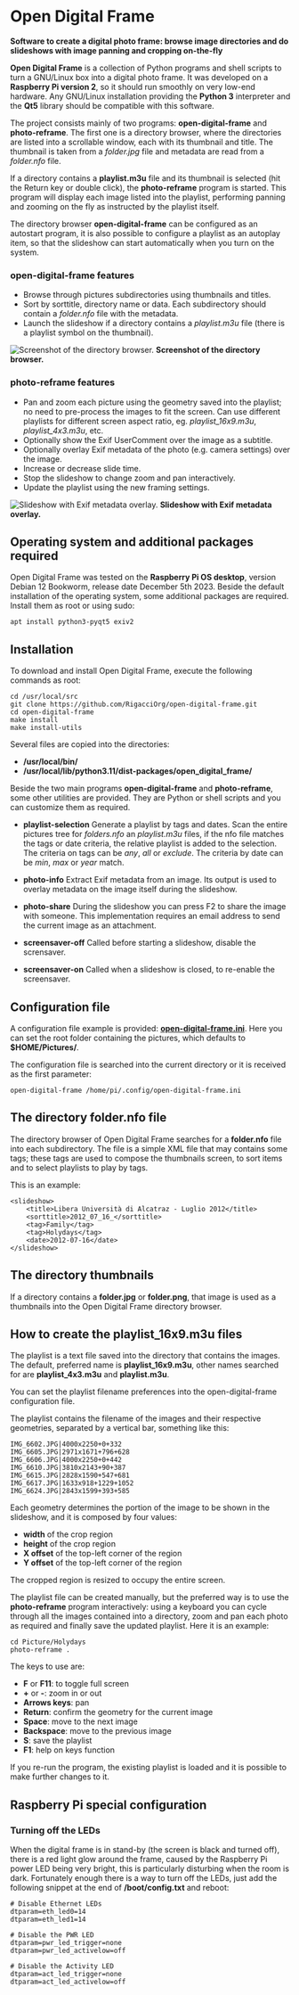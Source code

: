 # Open Digital Frame

**Software to create a digital photo frame: browse image directories and do slideshows with image panning and cropping on-the-fly**

**Open Digital Frame** is a collection of Python programs and 
shell scripts to turn a GNU/Linux box into a digital photo 
frame. It was developed on a **Raspberry Pi version 2**, so it 
should run smoothly on very low-end hardware. Any GNU/Linux 
installation providing the **Python 3** interpreter and the 
**Qt5** library should be compatible with this software.

The project consists mainly of two programs: 
**open-digital-frame** and **photo-reframe**. The first one is a 
directory browser, where the directories are listed into a 
scrollable window, each with its thumbnail and title. The 
thumbnail is taken from a _folder.jpg_ file and metadata are 
read from a _folder.nfo_ file.

If a directory contains a **playlist.m3u** file and its 
thumbnail is selected (hit the Return key or double click), the 
**photo-reframe** program is started. This program will display 
each image listed into the playlist, performing panning and 
zooming on the fly as instructed by the playlist itself.

The directory browser **open-digital-frame** can be configured 
as an autostart program, it is also possible to configure a 
playlist as an autoplay item, so that the slideshow can start 
automatically when you turn on the system.

### open-digital-frame features

* Browse through pictures subdirectories using thumbnails and 
titles.
* Sort by sorttitle, directory name or data. Each subdirectory 
should contain a _folder.nfo_ file with the metadata.
* Launch the slideshow if a directory contains a _playlist.m3u_ 
file (there is a playlist symbol on the thumbnail).

![Screenshot of the directory browser.](/screenshots/odf-browser.png)
**Screenshot of the directory browser.**

### photo-reframe features

* Pan and zoom each picture using the geometry saved into the 
playlist; no need to pre-process the images to fit the screen. 
Can use different playlists for different screen aspect ratio, 
eg. *playlist_16x9.m3u*, *playlist_4x3.m3u*, etc.
* Optionally show the Exif UserComment over the image as a 
subtitle.
* Optionally overlay Exif metadata of the photo (e.g. camera 
settings) over the image.
* Increase or decrease slide time.
* Stop the slideshow to change zoom and pan interactively.
* Update the playlist using the new framing settings.

![Slideshow with Exif metadata overlay.](/screenshots/photo-reframe-exif-metadata.png)
**Slideshow with Exif metadata overlay.**

## Operating system and additional packages required

Open Digital Frame was tested on the **Raspberry Pi OS 
desktop**, version Debian 12 Bookworm, release date December 5th 
2023. Beside the default installation of the operating system, 
some additional packages are required. Install them as root or 
using sudo:

```
apt install python3-pyqt5 exiv2
```

## Installation

To download and install Open Digital Frame, execute the 
following commands as root:

```
cd /usr/local/src
git clone https://github.com/RigacciOrg/open-digital-frame.git
cd open-digital-frame
make install
make install-utils
```

Several files are copied into the directories:

* **/usr/local/bin/**
* **/usr/local/lib/python3.11/dist-packages/open_digital_frame/**

Beside the two main programs **open-digital-frame** and 
**photo-reframe**, some other utilities are provided. They are 
Python or shell scripts and you can customize them as required.

* **playlist-selection** Generate a playlist by tags and dates. 
Scan the entire pictures tree for _folders.nfo_ an 
_playlist.m3u_ files, if the nfo file matches the tags or date 
criteria, the relative playlist is added to the selection. The 
criteria on tags can be _any_, _all_ or _exclude_. The criteria 
by date can be _min_, _max_ or _year_ match.

* **photo-info** Extract Exif metadata from an image. Its output 
is used to overlay metadata on the image itself during the 
slideshow.
* **photo-share** During the slideshow you can press F2 to share 
the image with someone. This implementation requires an email 
address to send the current image as an attachment.
* **screensaver-off** Called before starting a slideshow, 
disable the scrensaver.
* **screensaver-on** Called when a slideshow is closed, to 
re-enable the screensaver.

## Configuration file

A configuration file example is provided: 
**[open-digital-frame.ini](/etc/open-digital-frame.ini)**. Here 
you can set the root folder containing the pictures, which 
defaults to **$HOME/Pictures/**.

The configuration file is searched into the current directory or 
it is received as the first parameter:

```
open-digital-frame /home/pi/.config/open-digital-frame.ini
```

## The directory folder.nfo file

The directory browser of Open Digital Frame searches for a 
**folder.nfo** file into each subdirectory. The file is a simple 
XML file that may contains some tags; these tags are used to 
compose the thumbnails screen, to sort items and to select 
playlists to play by tags.

This is an example:

```
<slideshow>
    <title>Libera Università di Alcatraz - Luglio 2012</title>
    <sorttitle>2012_07_16_</sorttitle>
    <tag>Family</tag>
    <tag>Holydays</tag>
    <date>2012-07-16</date>
</slideshow>
```

## The directory thumbnails

If a directory contains a **folder.jpg** or **folder.png**, that 
image is used as a thumbnails into the Open Digital Frame 
directory browser.

## How to create the playlist_16x9.m3u files

The playlist is a text file saved into the directory that
contains the images. The default, preferred name is
**playlist_16x9.m3u**, other names searched for are
**playlist_4x3.m3u** and **playlist.m3u**.

You can set the playlist filename preferences into the
open-digital-frame configuration file.

The playlist contains the filename of the images and their
respective geometries, separated by a vertical bar, something
like this:

```
IMG_6602.JPG|4000x2250+0+332
IMG_6605.JPG|2971x1671+796+628
IMG_6606.JPG|4000x2250+0+442
IMG_6610.JPG|3810x2143+90+387
IMG_6615.JPG|2828x1590+547+681
IMG_6617.JPG|1633x918+1229+1052
IMG_6624.JPG|2843x1599+393+585
```

Each geometry determines the portion of the image to be shown in
the slideshow, and it is composed by four values:

* **width** of the crop region
* **height** of the crop region
* **X offset** of the top-left corner of the region
* **Y offset** of the top-left corner of the region

The cropped region is resized to occupy the entire screen.

The playlist file can be created manually, but the preferred way 
is to use the **photo-reframe** program interactively: using a 
keyboard you can cycle through all the images contained into a 
directory, zoom and pan each photo as required and finally save 
the updated playlist. Here it is an example:

```
cd Picture/Holydays
photo-reframe .
```
The keys to use are:

* **F** or **F11**: to toggle full screen
* **+** or **-**: zoom in or out
* **Arrows keys**: pan
* **Return**: confirm the geometry for the current image
* **Space**: move to the next image
* **Backspace**: move to the previous image
* **S**: save the playlist
* **F1**: help on keys function

If you re-run the program, the existing playlist is loaded and 
it is possible to make further changes to it.

## Raspberry Pi special configuration

### Turning off the LEDs

When the digital frame is in stand-by (the screen is black and 
turned off), there is a red light glow around the frame, caused 
by the Raspberry Pi power LED being very bright, this is 
particularly disturbing when the room is dark. Fortunately 
enough there is a way to turn off the LEDs, just add the 
following snippet at the end of **/boot/config.txt** and reboot:

```
# Disable Ethernet LEDs
dtparam=eth_led0=14
dtparam=eth_led1=14

# Disable the PWR LED
dtparam=pwr_led_trigger=none
dtparam=pwr_led_activelow=off

# Disable the Activity LED
dtparam=act_led_trigger=none
dtparam=act_led_activelow=off
```
